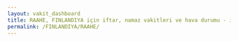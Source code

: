 ```yaml
---
layout: vakit_dashboard
title: RAAHE, FINLANDIYA için iftar, namaz vakitleri ve hava durumu - ilçe/eyalet seç
permalink: /FINLANDIYA/RAAHE/
---
```


<script type="text/javascript">
  var GLOBAL_COUNTRY = 'FINLANDIYA';
  var GLOBAL_CITY = 'RAAHE';
  var GLOBAL_STATE = '';
  var lat = 72;
  var lon = 21;
</script>
